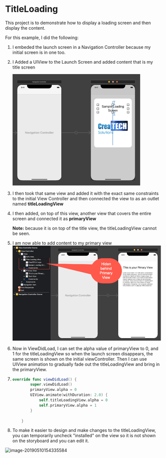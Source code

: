 # TitleLoading
This project is to demonstrate how to display a loading screen and then display the content.

For this example, I did the following:

1. I embeded the launch screen in a Navigation Controller because my initial screen is in one too.

2. I Added a UIView to the Launch Screen and added content that is my title screen

   ![image-20190510153248604](image-20190510153248604-7527568.png)

3. I then took that same view and added it with the exact same constraints to the initial View Controller and then connected the view to as an outlet named **titleLoadingView**

4. I then added, on top of this view, another view that covers the entire screen and connected it as **primaryView**

   **Note:** because it is on top of the title view, the titleLoadingView cannot be seen.

5. I am now able to add content to my primary view
   ![image-20190510153841370](image-20190510153841370-7527921.png)

6. Now in ViewDidLoad, I can set the alpha value of primaryView to 0, and 1 for the titleLoadingView so when the launch screen disappears, the same screen is shown on the initial viewController.  Then I can use UIView animation to gradually fade out the titleLoadingView and bring in the primaryView.

7. ```swift
   override func viewDidLoad() {
           super.viewDidLoad()
           primaryView.alpha = 0
           UIView.animate(withDuration: 2.0) {
               self.titleLoadingView.alpha = 0
               self.primaryView.alpha = 1
           }
           
       }
   ```

7. To make it easier to design and make changes to the titleLoadingView, you can temporarily uncheck "installed" on the view so it is not shown on the storyboard and you can edit it.

![image-20190510154335584](image-20190510154335584-7528215.png)

